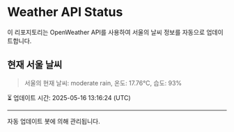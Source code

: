 
# Weather API Status

이 리포지토리는 OpenWeather API를 사용하여 서울의 날씨 정보를 자동으로 업데이트합니다.

## 현재 서울 날씨
> 서울의 현재 날씨: moderate rain, 온도: 17.76°C, 습도: 93%

⏳ 업데이트 시간: 2025-05-16 13:16:24 (UTC)

---
자동 업데이트 봇에 의해 관리됩니다.
